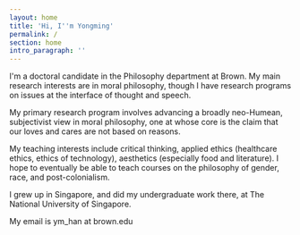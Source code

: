 ```yaml
---
layout: home
title: 'Hi, I''m Yongming'
permalink: /
section: home
intro_paragraph: ''
---
```

I'm a doctoral candidate in the Philosophy department at Brown. My main research interests are in moral philosophy, though I have research programs on issues at the interface of thought and speech. 

My primary research program involves advancing a broadly neo-Humean, subjectivist view in moral philosophy, one at whose core is the claim that our loves and cares are not based on reasons.

My teaching interests include critical thinking, applied ethics (healthcare ethics, ethics of technology), aesthetics (especially food and literature). I hope to eventually be able to teach courses on the philosophy of gender, race, and post-colonialism.

I grew up in Singapore, and did my undergraduate work there, at The National University of Singapore.

My email is ym_han at brown.edu

<!-- My CV can be found here.-->
